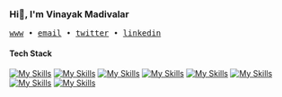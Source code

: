 <!--# Hi 👋, I'm Vinayak Madivalar

<p align="left"> <img src="https://komarev.com/ghpvc/?username=vinayak-madivalar&label=Profile%20views&color=0e75b6&style=flat" alt="vinayak-madivalar" /> </p>
  
- 👨‍💻 My Portfolio <a href="https://vinayak-dev.vercel.app/" target="blank">Click Here</a>

- 💬 Let's talk about **JavaScript/TypeScript, React.js, Next.js, Redux, Tailwind CSS.**

- 📭 How to reach me **vinayak.m0157@gmail.com**

<!---<h3 align="left">Connect with me:</h3>
<p align="left">
  <a href="https://linkedin.com/in/vinayak-madivalar/" target="blank"><img align="center" src="https://raw.githubusercontent.com/rahuldkjain/github-profile-readme-          generator/master/src/images/icons/Social/linked-in-alt.svg" alt="vinayak-madivalar/" height="30" width="40" /></a>
</p>

<h3 align="left">Languages and Tools:</h3>

[![My Skills](https://skillicons.dev/icons?i=js,ts,react,nextjs,tailwind,nodejs,redux,git,html,css)](https://skillicons.dev) -->

### Hi👋, I'm Vinayak Madivalar

<samp>
  <a href="https://vinayak-dev.vercel.app/">www</a> •
  <a href="mailto:vinayak.m0157@gmail.com">email</a> •
  <a href="https://x.com/vinayakm45">twitter</a> •
  <a href="https://linkedin.com/in/vinayak-madivalar">linkedin</a>
</samp>

#### Tech Stack

[![My Skills](https://img.shields.io/badge/JavaScript-gray?logo=javascript)](https://developer.mozilla.org/en-US/docs/Web/JavaScript)
[![My Skills](https://img.shields.io/badge/TypeScript-gray?logo=typescript)](https://www.typescriptlang.org/docs/)
[![My Skills](https://img.shields.io/badge/React-gray?logo=react)](https://react.dev/)
[![My Skills](https://img.shields.io/badge/Next.js-gray?logo=next.js)](https://nextjs.org/docs)
[![My Skills](https://img.shields.io/badge/Tailwind-gray?logo=tailwindcss)](https://tailwindcss.com/docs)
[![My Skills](https://img.shields.io/badge/Node.js-gray?logo=node.js)](https://nodejs.org/docs/latest/api/)
[![My Skills](https://img.shields.io/badge/Redux-gray?logo=redux)](https://redux-toolkit.js.org/)
[![My Skills](https://img.shields.io/badge/Git-gray?logo=git)](https://git-scm.com/doc)



  






